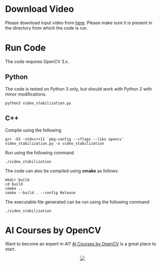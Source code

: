 # Download Video

Please download input video from
[here](https://drive.google.com/file/d/1l-dFUMD4Q9CzCbRuqYp0DIMjdFICJQT0/view?usp=sharing).
Please make sure it is present in the directory from which the code is run.

# Run Code

The code requires OpenCV 3.x.

## Python

The code is tested on Python 3 only, but should work with Python 2 with minor
modifications.

```
python3 video_stabilization.py
```

## C++

Compile using the following

```
g++ -O3 -std=c++11 `pkg-config --cflags --libs opencv` video_stabilization.py -o video_stabilization
```

Run using the following command

```
./video_stabilization
```

The code can also be compiled using **cmake** as follows:

```
mkdir build
cd build
cmake ..
cmake --build . --config Release
```

The executable file generated can be run using the following command

```
./video_stabilization
```

# AI Courses by OpenCV

Want to become an expert in AI?
[AI Courses by OpenCV](https://opencv.org/courses/) is a great place to start.

<a href="https://opencv.org/courses/">
<p align="center">
<img src="https://www.learnopencv.com/wp-content/uploads/2020/04/AI-Courses-By-OpenCV-Github.png">
</p>
</a>
